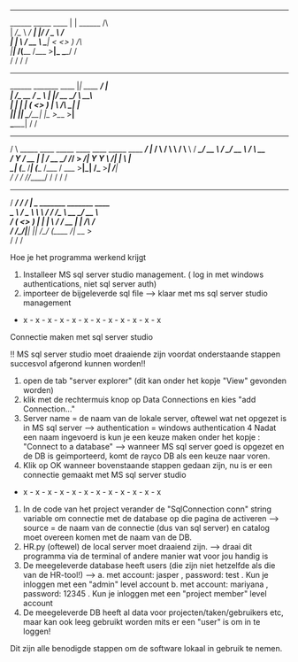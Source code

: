 
_________                __                                              
\______   \_____    ____ |  | ______   /\                                 
 |       _/\__  \ _/ ___\|  |/ /  _ \  \/                                 
 |    |   \ / __ \\  \___|    <  <_> ) /\                                 
 |____|_  /(____  /\___  >__|_ \____/  \/                                 
        \/      \/     \/     \/                                          
__________                   __               __                          
\______   \_______  ____    |__| ____   _____/  |_                        
 |     ___/\_  __ \/  _ \   |  |/ __ \_/ ___\   __\                       
 |    |     |  | \(  <_> )  |  \  ___/\  \___|  |                         
 |____|     |__|   \____/\__|  |\___  >\___  >__|                         
                        \______|    \/     \/                             
   _____                                                             __   
  /     \ _____    ____ _____     ____   ____   _____   ____   _____/  |_ 
 /  \ /  \\__  \  /    \\__  \   / ___\_/ __ \ /     \_/ __ \ /    \   __\
/    Y    \/ __ \|   |  \/ __ \_/ /_/  >  ___/|  Y Y  \  ___/|   |  \  |  
\____|__  (____  /___|  (____  /\___  / \___  >__|_|  /\___  >___|  /__|  
        \/     \/     \/     \//_____/      \/      \/     \/     \/      
  _________       _____  __                                               
 /   _____/ _____/ ____\/  |___  _  _______ _______   ____                
 \_____  \ /  _ \   __\\   __\ \/ \/ /\__  \\_  __ \_/ __ \               
 /        (  <_> )  |   |  |  \     /  / __ \|  | \/\  ___/               
/_______  /\____/|__|   |__|   \/\_/  (____  /__|    \___  >              
        \/                                 \/            \/               

Hoe je het programma werkend krijgt

1. Installeer MS sql server studio management. ( log in met windows authentications, niet sql server auth)
2. importeer de bijgeleverde sql file
--> klaar met ms sql server studio management

- x - x - x - x - x - x - x - x - x - x - x - x

Connectie maken met sql server studio

!! MS sql server studio moet draaiende zijn voordat onderstaande stappen succesvol afgerond kunnen worden!!

1. open de tab "server explorer" (dit kan onder het kopje "View" gevonden worden)
2. klik met de rechtermuis knop op Data Connections en kies "add Connection..."
3. Server name = de naam van de lokale server, oftewel wat net opgezet is in MS sql server
--> authentication = windows authentication
4 Nadat een naam ingevoerd is kun je een keuze maken onder het kopje : "Connect to a database"
--> wanneer MS sql server goed is opgezet en de DB is geimporteerd, komt de rayco DB als een keuze naar voren. 
5. Klik op OK wanneer bovenstaande stappen gedaan zijn, nu is er een connectie gemaakt met MS sql server studio 

- x - x - x - x - x - x - x - x - x - x - x - x

1. In de code van het project verander de "SqlConnection conn" string variable om connectie met de database op die pagina de activeren
--> source = de naam van de connectie (dus van sql server) en catalog moet overeen komen met de naam van de DB.
2. HR.py (oftewel) de local server moet draaiend zijn.
--> draai dit programma via de terminal of andere manier wat voor jou handig is
3. De meegeleverde database heeft users (die zijn niet hetzelfde als die van de HR-tool!)
--> a. met account: jasper , password: test . Kun je inloggen met een "admin" level account
    b. met account: mariyana , password: 12345 . Kun je inloggen met een "project member" level account 
4. De meegeleverde DB heeft al data voor projecten/taken/gebruikers etc, maar kan ook leeg gebruikt worden mits er een "user" is om in te loggen!

Dit zijn alle benodigde stappen om de software lokaal in gebruik te nemen.
